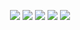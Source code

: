 <p align=center>
<img src="http://github-profile-summary-cards.vercel.app/api/cards/profile-details?username=AndreyTsivis&theme=nord_dark">
<img src="http://github-profile-summary-cards.vercel.app/api/cards/most-commit-language?username=AndreyTsivis&theme=nord_dark"> <img src="http://github-profile-summary-cards.vercel.app/api/cards/repos-per-language?username=AndreyTsivis&theme=nord_dark">
<img src="http://github-profile-summary-cards.vercel.app/api/cards/productive-time?username=AndreyTsivis&theme=nord_dark&utcOffset=3"> <img src="http://github-profile-summary-cards.vercel.app/api/cards/stats?username=AndreyTsivis&theme=nord_dark">
</p>
